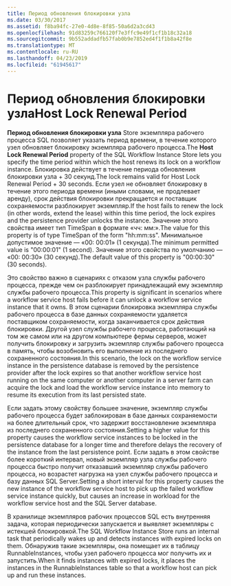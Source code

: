 ```yaml
---
title: Период обновления блокировки узла
ms.date: 03/30/2017
ms.assetid: f8ba94fc-27e0-4d8e-8f85-50a6d2a3cd43
ms.openlocfilehash: 91d83259c766120f7e3ffc9e49f1cf1b18c32a18
ms.sourcegitcommit: 9b552addadfb57fab0b9e7852ed4f1f1b8a42f8e
ms.translationtype: MT
ms.contentlocale: ru-RU
ms.lasthandoff: 04/23/2019
ms.locfileid: "61945617"
---
```

# <a name="host-lock-renewal-period"></a><span data-ttu-id="27c9c-102">Период обновления блокировки узла</span><span class="sxs-lookup"><span data-stu-id="27c9c-102">Host Lock Renewal Period</span></span>
<span data-ttu-id="27c9c-103">**Период обновления блокировки узла** Store экземпляра рабочего процесса SQL позволяет указать период времени, в течение которого узел обновляет блокировку экземпляра рабочего процесса.</span><span class="sxs-lookup"><span data-stu-id="27c9c-103">The **Host Lock Renewal Period** property of the SQL Workflow Instance Store lets you specify the time period within which the host renews its lock on a workflow instance.</span></span> <span data-ttu-id="27c9c-104">Блокировка действует в течение периода обновления блокировки узла + 30 секунд.</span><span class="sxs-lookup"><span data-stu-id="27c9c-104">The lock remains valid for Host Lock Renewal Period + 30 seconds.</span></span> <span data-ttu-id="27c9c-105">Если узел не обновляет блокировку в течение этого периода времени (иными словами, не продлевает аренду), срок действия блокировки прекращается и поставщик сохраняемости разблокирует экземпляр.</span><span class="sxs-lookup"><span data-stu-id="27c9c-105">If the host fails to renew the lock (in other words, extend the lease) within this time period, the lock expires and the persistence provider unlocks the instance.</span></span> <span data-ttu-id="27c9c-106">Значение этого свойства имеет тип TimeSpan в формате «чч: мм:».</span><span class="sxs-lookup"><span data-stu-id="27c9c-106">The value for this property is of type TimeSpan of the form "hh:mm:ss".</span></span> <span data-ttu-id="27c9c-107">Минимальное допустимое значение — «00: 00:01» (1 секунда).</span><span class="sxs-lookup"><span data-stu-id="27c9c-107">The minimum permitted value is "00:00:01" (1 second).</span></span> <span data-ttu-id="27c9c-108">Значение этого свойства по умолчанию — «00: 00:30» (30 секунд).</span><span class="sxs-lookup"><span data-stu-id="27c9c-108">The default value of this property is "00:00:30" (30 seconds).</span></span>  
  
 <span data-ttu-id="27c9c-109">Это свойство важно в сценариях с отказом узла службы рабочего процесса, прежде чем он разблокирует принадлежащий ему экземпляр службы рабочего процесса.</span><span class="sxs-lookup"><span data-stu-id="27c9c-109">This property is significant in scenarios where a workflow service host fails before it can unlock a workflow service instance that it owns.</span></span> <span data-ttu-id="27c9c-110">В этом сценарии блокировка экземпляра службы рабочего процесса в базе данных сохраняемости удаляется поставщиком сохраняемости, когда заканчивается срок действия блокировки. Другой узел службы рабочего процесса, работающий на том же самом или на другом компьютере фермы серверов, может получить блокировку и загрузить экземпляр службы рабочего процесса в память, чтобы возобновить его выполнение из последнего сохраненного состояния.</span><span class="sxs-lookup"><span data-stu-id="27c9c-110">In this scenario, the lock on the workflow service instance in the persistence database is removed by the persistence provider after the lock expires so that another workflow service host running on the same computer or another computer in a server farm can acquire the lock and load the workflow service instance into memory to resume its execution from its last persisted state.</span></span>  
  
 <span data-ttu-id="27c9c-111">Если задать этому свойству большее значение, экземпляр службы рабочего процесса будет заблокирован в базе данных сохраняемости на более длительный срок, что задержит восстановление экземпляра из последнего сохраненного состояния.</span><span class="sxs-lookup"><span data-stu-id="27c9c-111">Setting a higher value for this property causes the workflow service instances to be locked in the persistence database for a longer time and therefore delays the recovery of the instance from the last persistence point.</span></span> <span data-ttu-id="27c9c-112">Если задать в этом свойстве более короткий интервал, новый экземпляр узла службы рабочего процесса быстро получит отказавший экземпляр службы рабочего процесса, но возрастет нагрузка на узел службы рабочего процесса и базу данных SQL Server.</span><span class="sxs-lookup"><span data-stu-id="27c9c-112">Setting a short interval for this property causes the new instance of the workflow service host to pick up the failed workflow service instance quickly, but causes an increase in workload for the workflow service host and the SQL Server database.</span></span>  
  
 <span data-ttu-id="27c9c-113">В хранилище экземпляров рабочих процессов SQL есть внутренняя задача, которая периодически запускается и выявляет экземпляры с истекшей блокировкой.</span><span class="sxs-lookup"><span data-stu-id="27c9c-113">The SQL Workflow Instance Store runs an internal task that periodically wakes up and detects instances with expired locks on them.</span></span> <span data-ttu-id="27c9c-114">Обнаружив такие экземпляры, она помещает их в таблицу RunnableInstances, чтобы узел рабочего процесса мог получить их и запустить.</span><span class="sxs-lookup"><span data-stu-id="27c9c-114">When it finds instances with expired locks, it places the instances in the RunnableInstances table so that a workflow host can pick up and run these instances.</span></span>
